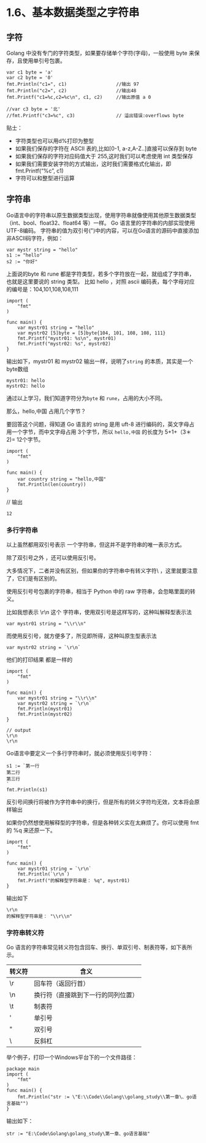 # 1.6、基本数据类型之字符串

## 字符
Golang 中没有专门的字符类型，如果要存储单个字符(字母)，一般使用 byte 来保存，且使用单引号包裹。
```
var c1 byte = 'a'
var c2 byte = '0'
fmt.Println("c1=", c1)					//输出 97
fmt.Println("c2=", c2)					//输出48
fmt.Printf("c1=%c,c2=%c\n", c1, c2)	    //输出原值 a 0

//var c3 byte = '北'
//fmt.Printf("c3=%c", c3)				// 溢出错误:overflows byte
```
贴士：

- 字符类型也可以用d%打印为整型
- 如果我们保存的字符在 ASCII 表的,比如[0-1, a-z,A-Z..]直接可以保存到 byte
- 如果我们保存的字符对应码值大于 255,这时我们可以考虑使用 int 类型保存
- 如果我们需要安装字符的方式输出，这时我们需要格式化输出，即 fmt.Printf(“%c”, c1)
- 字符可以和整型进行运算

## 字符串

Go语言中的字符串以原生数据类型出现，使用字符串就像使用其他原生数据类型（int、bool、float32、float64 等）一样。 
Go 语言里的字符串的内部实现使用UTF-8编码。 字符串的值为双引号(")中的内容，可以在Go语言的源码中直接添加非ASCII码字符，例如：
```
var mystr string = "hello"
s1 := "hello"
s2 := "你好"
```
上面说的byte 和 rune 都是字符类型，若多个字符放在一起，就组成了字符串，也就是这里要说的 string 类型。
比如 hello ，对照 ascii 编码表，每个字母对应的编号是：104,101,108,108,111
```
import (
    "fmt"
)

func main() {
    var mystr01 string = "hello"
    var mystr02 [5]byte = [5]byte{104, 101, 108, 108, 111}
    fmt.Printf("mystr01: %s\n", mystr01)
    fmt.Printf("mystr02: %s", mystr02)
}
```
输出如下，mystr01 和 mystr02 输出一样，说明了`string` 的本质，其实是一个 byte数组
```
mystr01: hello
mystr02: hello
```
通过以上学习，我们知道字符分为`byte` 和 `rune`，占用的大小不同。

那么，hello,中国 占用几个字节？

要回答这个问题，得知道 Go 语言的 string 是用 uft-8 进行编码的，英文字母占用一个字节，而中文字母占用 3个字节，所以 `hello,中国` 的长度为 5+1+（3＊2)= 12个字节。
```
import (
    "fmt"
)

func main() {
    var country string = "hello,中国"
    fmt.Println(len(country))
}
```
// 输出
```
12
```

### 多行字符串

以上虽然都用双引号表示 一个字符串，但这并不是字符串的唯一表示方式。

除了双引号之外 ，还可以使用反引号。

大多情况下，二者并没有区别，但如果你的字符串中有转义字符\ ，这里就要注意了，它们是有区别的。

使用反引号号包裹的字符串，相当于 Python 中的 raw 字符串，会忽略里面的转义。

比如我想表示 \r\n 这个 字符串，使用双引号是这样写的，这种叫解释型表示法
```
var mystr01 string = "\\r\\n"
```
而使用反引号，就方便多了，所见即所得，这种叫原生型表示法
```
var mystr02 string = `\r\n`
```
他们的打印结果 都是一样的
```
import (
    "fmt"
)

func main() {
    var mystr01 string = "\\r\\n"
    var mystr02 string = `\r\n`
    fmt.Println(mystr01)
    fmt.Println(mystr02)
}

// output
\r\n
\r\n
```

Go语言中要定义一个多行字符串时，就必须使用反引号字符：
```
s1 := `第一行
第二行
第三行
`
fmt.Println(s1)
```
反引号间换行将被作为字符串中的换行，但是所有的转义字符均无效，文本将会原样输出

如果你仍然想使用解释型的字符串，但是各种转义实在太麻烦了。你可以使用 fmt 的 %q 来还原一下。
```
import (
    "fmt"
)

func main() {
    var mystr01 string = `\r\n`
    fmt.Println(`\r\n`)
    fmt.Printf("的解释型字符串是： %q", mystr01)
}
```
输出如下
```
\r\n
的解释型字符串是： "\\r\\n"
```

### 字符串转义符
Go 语言的字符串常见转义符包含回车、换行、单双引号、制表符等，如下表所示。

| 转义符 |              含义               |
| ----- | ------------------------------ |
| \r    | 回车符（返回行首）               |
| \n    | 换行符（直接跳到下一行的同列位置） |
| \t    | 制表符                          |
| \'    | 单引号                          |
| \"    | 双引号                          |
| \\    | 反斜杠                          |

举个例子，打印一个Windows平台下的一个文件路径：
```
package main
import (
    "fmt"
)
func main() {
    fmt.Println("str := \"E:\\Code\\Golang\\golang_study\\第一章\、go语言基础"")
}
```
输出如下：
```
str := "E:\Code\Golang\golang_study\第一章、go语言基础"
```